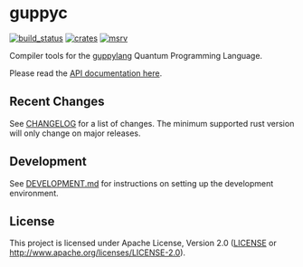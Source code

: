 guppyc
=========

[![build_status][]](https://github.com/CQCL/guppyc/actions)
[![crates][]](https://crates.io/crates/guppyc)
[![msrv][]](https://github.com/CQCL/guppyc)

Compiler tools for the [guppylang](https://github.com/cqcl/guppylang) Quantum Programming Language.

Please read the [API documentation here][].

## Recent Changes

See [CHANGELOG][] for a list of changes. The minimum supported rust
version will only change on major releases.

## Development

See [DEVELOPMENT.md](DEVELOPMENT.md) for instructions on setting up the development environment.

## License

This project is licensed under Apache License, Version 2.0 ([LICENSE][] or http://www.apache.org/licenses/LICENSE-2.0).

  [API documentation here]: https://docs.rs/guppyc/
  [build_status]: https://github.com/CQCL/guppyc/actions/workflows/ci.yml/badge.svg
  [crates]: https://img.shields.io/crates/v/guppyc
  [LICENSE]: LICENCE
  [msrv]: https://img.shields.io/badge/rust-1.75.0%2B-blue.svg?maxAge=3600
  [CHANGELOG]: CHANGELOG.md